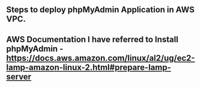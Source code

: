 ## Steps to deploy phpMyAdmin Application in AWS VPC. ##

## AWS Documentation I have referred to Install phpMyAdmin - https://docs.aws.amazon.com/linux/al2/ug/ec2-lamp-amazon-linux-2.html#prepare-lamp-server ##

